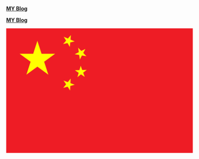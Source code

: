 
**[MY Blog](https://yan-zijun.github.io/)**

**[MY Blog](https://yan-zijun.github.io/)**

<img src="/images/China/中华人民共和国国旗.png"/>

